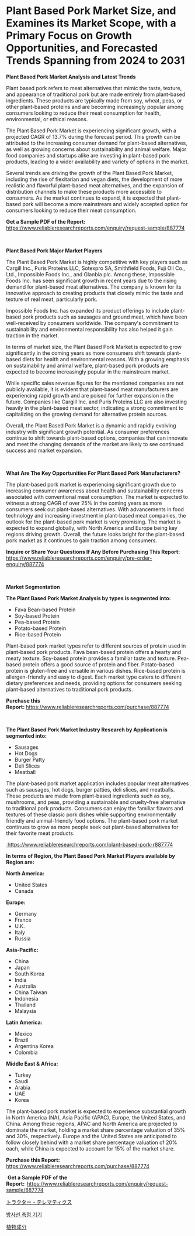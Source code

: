 <p><h1>Plant Based Pork Market Size, and Examines its Market Scope, with a Primary Focus on Growth Opportunities, and Forecasted Trends Spanning from 2024 to 2031</h1></p><p><strong>Plant Based Pork Market Analysis and Latest Trends</strong></p>
<p><p>Plant based pork refers to meat alternatives that mimic the taste, texture, and appearance of traditional pork but are made entirely from plant-based ingredients. These products are typically made from soy, wheat, peas, or other plant-based proteins and are becoming increasingly popular among consumers looking to reduce their meat consumption for health, environmental, or ethical reasons.</p><p>The Plant Based Pork Market is experiencing significant growth, with a projected CAGR of 13.7% during the forecast period. This growth can be attributed to the increasing consumer demand for plant-based alternatives, as well as growing concerns about sustainability and animal welfare. Major food companies and startups alike are investing in plant-based pork products, leading to a wider availability and variety of options in the market.</p><p>Several trends are driving the growth of the Plant Based Pork Market, including the rise of flexitarian and vegan diets, the development of more realistic and flavorful plant-based meat alternatives, and the expansion of distribution channels to make these products more accessible to consumers. As the market continues to expand, it is expected that plant-based pork will become a more mainstream and widely accepted option for consumers looking to reduce their meat consumption.</p></p>
<p><strong>Get a Sample PDF of the Report:&nbsp;</strong> <a href="https://www.reliableresearchreports.com/enquiry/request-sample/887774">https://www.reliableresearchreports.com/enquiry/request-sample/887774</a></p>
<p>&nbsp;</p>
<p><strong>Plant Based Pork Major Market Players</strong></p>
<p><p>The Plant Based Pork Market is highly competitive with key players such as Cargill Inc., Puris Proteins LLC, Sotexpro SA, Smithfield Foods, Fuji Oil Co., Ltd., Impossible Foods Inc., and Glanbia plc. Among these, Impossible Foods Inc. has seen significant growth in recent years due to the rising demand for plant-based meat alternatives. The company is known for its innovative approach to creating products that closely mimic the taste and texture of real meat, particularly pork.</p><p>Impossible Foods Inc. has expanded its product offerings to include plant-based pork products such as sausages and ground meat, which have been well-received by consumers worldwide. The company's commitment to sustainability and environmental responsibility has also helped it gain traction in the market.</p><p>In terms of market size, the Plant Based Pork Market is expected to grow significantly in the coming years as more consumers shift towards plant-based diets for health and environmental reasons. With a growing emphasis on sustainability and animal welfare, plant-based pork products are expected to become increasingly popular in the mainstream market.</p><p>While specific sales revenue figures for the mentioned companies are not publicly available, it is evident that plant-based meat manufacturers are experiencing rapid growth and are poised for further expansion in the future. Companies like Cargill Inc. and Puris Proteins LLC are also investing heavily in the plant-based meat sector, indicating a strong commitment to capitalizing on the growing demand for alternative protein sources.</p><p>Overall, the Plant Based Pork Market is a dynamic and rapidly evolving industry with significant growth potential. As consumer preferences continue to shift towards plant-based options, companies that can innovate and meet the changing demands of the market are likely to see continued success and market expansion.</p></p>
<p>&nbsp;</p>
<p><strong>What Are The Key Opportunities For Plant Based Pork Manufacturers?</strong></p>
<p><p>The plant-based pork market is experiencing significant growth due to increasing consumer awareness about health and sustainability concerns associated with conventional meat consumption. The market is expected to witness a strong CAGR of over 25% in the coming years as more consumers seek out plant-based alternatives. With advancements in food technology and increasing investment in plant-based meat companies, the outlook for the plant-based pork market is very promising. The market is expected to expand globally, with North America and Europe being key regions driving growth. Overall, the future looks bright for the plant-based pork market as it continues to gain traction among consumers.</p></p>
<p><strong>Inquire or Share Your Questions If Any Before Purchasing This Report:</strong> <a href="https://www.reliableresearchreports.com/enquiry/pre-order-enquiry/887774">https://www.reliableresearchreports.com/enquiry/pre-order-enquiry/887774</a></p>
<p>&nbsp;</p>
<p><strong>Market Segmentation</strong></p>
<p><strong>The Plant Based Pork Market Analysis by types is segmented into:</strong></p>
<p><ul><li>Fava Bean-based Protein</li><li>Soy-based Protein</li><li>Pea-based Protein</li><li>Potato-based Protein</li><li>Rice-based Protein</li></ul></p>
<p><p>Plant-based pork market types refer to different sources of protein used in plant-based pork products. Fava bean-based protein offers a hearty and meaty texture. Soy-based protein provides a familiar taste and texture. Pea-based protein offers a good source of protein and fiber. Potato-based protein is gluten-free and versatile in various dishes. Rice-based protein is allergen-friendly and easy to digest. Each market type caters to different dietary preferences and needs, providing options for consumers seeking plant-based alternatives to traditional pork products.</p></p>
<p><strong>Purchase this Report:&nbsp;</strong><a href="https://www.reliableresearchreports.com/purchase/887774">https://www.reliableresearchreports.com/purchase/887774</a></p>
<p>&nbsp;</p>
<p><strong>The Plant Based Pork Market Industry Research by Application is segmented into:</strong></p>
<p><ul><li>Sausages</li><li>Hot Dogs</li><li>Burger Patty</li><li>Deli Slices</li><li>Meatball</li></ul></p>
<p><p>The plant-based pork market application includes popular meat alternatives such as sausages, hot dogs, burger patties, deli slices, and meatballs. These products are made from plant-based ingredients such as soy, mushrooms, and peas, providing a sustainable and cruelty-free alternative to traditional pork products. Consumers can enjoy the familiar flavors and textures of these classic pork dishes while supporting environmentally friendly and animal-friendly food options. The plant-based pork market continues to grow as more people seek out plant-based alternatives for their favorite meat products.</p></p>
<p><a href="https://www.reliableresearchreports.com/plant-based-pork-r887774">&nbsp;https://www.reliableresearchreports.com/plant-based-pork-r887774</a></p>
<p><strong>In terms of Region, the Plant Based Pork Market Players available by Region are:</strong></p>
<p>
    <p> <strong> North America: </strong>
        <ul>
            <li>United States</li>
            <li>Canada</li>
        </ul>
        </p> 
    <p> <strong> Europe: </strong>
        <ul>
            <li>Germany</li>
            <li>France</li>
            <li>U.K.</li>
            <li>Italy</li>
            <li>Russia</li>
        </ul>
        </p> 
    <p> <strong> Asia-Pacific: </strong>
        <ul>
            <li>China</li>
            <li>Japan</li>
            <li>South Korea</li>
            <li>India</li>
            <li>Australia</li>
            <li>China Taiwan</li>
            <li>Indonesia</li>
            <li>Thailand</li>
            <li>Malaysia</li>
        </ul>
        </p> 
    <p> <strong> Latin America: </strong>
        <ul>
            <li>Mexico</li>
            <li>Brazil</li>
            <li>Argentina Korea</li>
            <li>Colombia</li>
        </ul>
        </p> 
    <p> <strong> Middle East & Africa: </strong>
        <ul>
            <li>Turkey</li>
            <li>Saudi</li>
            <li>Arabia</li>
            <li>UAE</li>
            <li>Korea</li>
        </ul>
    </p>
    </p>
<p><p>The plant-based pork market is expected to experience substantial growth in North America (NA), Asia Pacific (APAC), Europe, the United States, and China. Among these regions, APAC and North America are projected to dominate the market, holding a market share percentage valuation of 35% and 30%, respectively. Europe and the United States are anticipated to follow closely behind with a market share percentage valuation of 20% each, while China is expected to account for 15% of the market share.</p></p>
<p><strong>Purchase this Report: </strong><a href="https://www.reliableresearchreports.com/purchase/887774">https://www.reliableresearchreports.com/purchase/887774</a></p>
<p>&nbsp;<strong>Get a Sample PDF of the Report:&nbsp;&nbsp;</strong><a href="https://www.reliableresearchreports.com/enquiry/request-sample/887774">https://www.reliableresearchreports.com/enquiry/request-sample/887774</a></p>
<p><strong></strong></p>
<p><p><a href="https://github.com/Calvi3ynJerde867/Market-Research-Report-List-1/blob/main/746800118892.md">トラクター・テレマティクス</a></p><p><a href="https://github.com/RichardLueilwitz787/Market-Research-Report-List-1/blob/main/235412917673.md">방사선 측정 기기</a></p><p><a href="https://github.com/JacksonWiza1924/Market-Research-Report-List-1/blob/main/568445218893.md">植物成分</a></p></p>